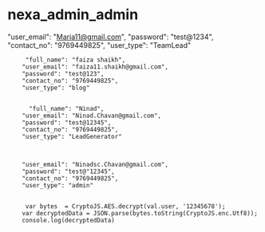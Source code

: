 # nexa_admin_admin


 "user_email": "Maria11@gmail.com",
        "password": "test@1234",
        "contact_no": "9769449825",
        "user_type": "TeamLead"


         "full_name": "faiza shaikh",
        "user_email": "faiza11.shaikh@gmail.com",
        "password": "test@123",
        "contact_no": "9769449825",
        "user_type": "blog"


          "full_name": "Ninad",
        "user_email": "Ninad.Chavan@gmail.com",
        "password": "test@12345",
        "contact_no": "9769449825",
        "user_type": "LeadGenerator"



        "user_email": "Ninadsc.Chavan@gmail.com",
        "password": "test@"12345",
        "contact_no": "9769449825",
        "user_type": "admin"


         var bytes  = CryptoJS.AES.decrypt(val.user, '12345678');
        var decryptedData = JSON.parse(bytes.toString(CryptoJS.enc.Utf8));
        console.log(decryptedData)